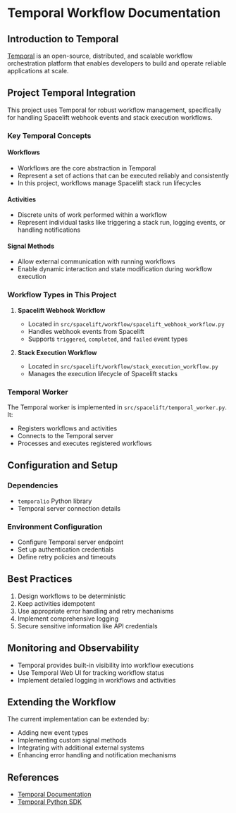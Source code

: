 # Temporal Workflow Documentation

## Introduction to Temporal

[Temporal](https://temporal.io) is an open-source, distributed, and scalable workflow orchestration platform that enables developers to build and operate reliable applications at scale.

## Project Temporal Integration

This project uses Temporal for robust workflow management, specifically for handling Spacelift webhook events and stack execution workflows.

### Key Temporal Concepts

#### Workflows
- Workflows are the core abstraction in Temporal
- Represent a set of actions that can be executed reliably and consistently
- In this project, workflows manage Spacelift stack run lifecycles

#### Activities
- Discrete units of work performed within a workflow
- Represent individual tasks like triggering a stack run, logging events, or handling notifications

#### Signal Methods
- Allow external communication with running workflows
- Enable dynamic interaction and state modification during workflow execution

### Workflow Types in This Project

1. **Spacelift Webhook Workflow**
   - Located in `src/spacelift/workflow/spacelift_webhook_workflow.py`
   - Handles webhook events from Spacelift
   - Supports `triggered`, `completed`, and `failed` event types

2. **Stack Execution Workflow**
   - Located in `src/spacelift/workflow/stack_execution_workflow.py`
   - Manages the execution lifecycle of Spacelift stacks

### Temporal Worker

The Temporal worker is implemented in `src/spacelift/temporal_worker.py`. It:
- Registers workflows and activities
- Connects to the Temporal server
- Processes and executes registered workflows

## Configuration and Setup

### Dependencies
- `temporalio` Python library
- Temporal server connection details

### Environment Configuration
- Configure Temporal server endpoint
- Set up authentication credentials
- Define retry policies and timeouts

## Best Practices

1. Design workflows to be deterministic
2. Keep activities idempotent
3. Use appropriate error handling and retry mechanisms
4. Implement comprehensive logging
5. Secure sensitive information like API credentials

## Monitoring and Observability

- Temporal provides built-in visibility into workflow executions
- Use Temporal Web UI for tracking workflow status
- Implement detailed logging in workflows and activities

## Extending the Workflow

The current implementation can be extended by:
- Adding new event types
- Implementing custom signal methods
- Integrating with additional external systems
- Enhancing error handling and notification mechanisms

## References

- [Temporal Documentation](https://docs.temporal.io/)
- [Temporal Python SDK](https://github.com/temporalio/sdk-python)